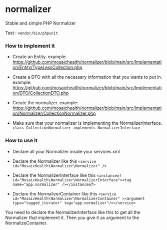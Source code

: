 # normalizer
Stable and simple PHP Normalizer


Test : `vendor/bin/phpunit`

### How to implement it

- Create an Entity. example: https://github.com/mosaichealth/normalizer/blob/main/src/Implementation/Entity/TypeLessCollection.php

- Create a DTO with all the necessary information that you wants to put in. example: https://github.com/mosaichealth/normalizer/blob/main/src/Implementation/DTO/CollectionDTO.php

- Create the normalizer. example: https://github.com/mosaichealth/normalizer/blob/main/src/Implementation/Normalizer/CollectionNormalizer.php
- Make sure that your normalizer is implementing the NormalizerInterface. `class CollectionNormalizer implements NormalizerInterface`

### How to use it

- Declare all your Normalizer inside your services.xml
- Declare the Normalizer like this `<service id="MosaicHealth\Normalizer\Normalizer" />`

- Declare the NormalizerInterface like this `<instanceof id="MosaicHealth\Normalizer\NormalizerInterface"><tag name="app.normalizer" /></instanceof>`

- Declare the NormalizerContainer like this `<service id="MosaicHealth\Normalizer\NormalizerContainer" ><argument type="tagged_iterator" tag="app.normalizer"/></service>`

You need to declare the NormalizerInterface like this to get all the Normalizer that implement it. Then you give it as argument to the NormalizeContainer.
